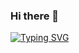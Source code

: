 ### Hi there 👋
[![Typing SVG](https://readme-typing-svg.demolab.com/?lines=Welcome+to+my+Profile;Second+line+of+text)](https://git.io/typing-svg)
<!--
**rafaelrmts/rafaelrmts** is a ✨ _special_ ✨ repository because its `README.md` (this file) appears on your GitHub profile.

Here are some ideas to get you started:

- 🔭 I’m currently working on ...
- 🌱 I’m currently learning ...
- 👯 I’m looking to collaborate on ...
- 🤔 I’m looking for help with ...
- 💬 Ask me about ...
- 📫 How to reach me: ...
- 😄 Pronouns: ...
- ⚡ Fun fact: ...
-->

